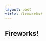```yaml
---
layout: post
title: Fireworks!
---
```


## Fireworks!

<canvas id="canvas" height="400px" width="800px"></canvas>


<script>
function firework()
{
    /** @type {HTMLCanvasElement} */
    let canvas = (/** @type {HTMLCanvasElement} */ document.getElementById("canvas"));
    let context = canvas.getContext('2d');

    let fireworks = [];
    let dots = [];

    let mouseX = -10;
    let mouseY = -10;

    canvas.onmousemove = function(event) {
        mouseX = event.clientX;
        mouseY = event.clientY;
        let box = /** @type {HTMLCanvasElement} */(event.target).getBoundingClientRect();
        mouseX -= box.left;
        mouseY -= box.top;
    };

    canvas.onmouseleave = function() {
        mouseX = -10;
        mouseY = -10;
    };

    let ButtonDown = false;

    canvas.onmousedown = function(event) {
        if ( (mouseX > 0) && (mouseY > 0) ) {
            if(mouseX >= 310 && mouseX <= 390 && mouseY >= 350 && mouseY <= 380) {
                ButtonDown = !ButtonDown;
            } else {
                console.log("generating firework towards " + mouseX + " " + mouseY);
                generateFirework(mouseX, mouseY);
            }
        }
    };
    
    function drawButton(context) {
        context.beginPath();
        context.rect(310, 350, 100, 30); 
        if(ButtonDown) {
            context.fillStyle = 'rgba(225, 180, 180, 0.5)';
        } else { context.fillStyle = 'rgba(180, 180, 180, 0.5)'; }
        context.fill();
        context.lineWidth = 2;
        if(ButtonDown) {
            context.strokeStyle = 'rgba(255, 0, 0, 1)';
        } else { context.strokeStyle = 'rgba(0, 0, 0, 1)'; }
        context.stroke();
        context.closePath();
        context.font = '12pt Courier New';
        if(ButtonDown) {
            context.fillStyle = 'rgba(255, 0, 0, 1)';
        } else { context.fillStyle = 'rgba(0, 0, 0, 1)'; }
        context.fillText('Click Me!', 315, 370);
    }
    
    function drawFireworkList(context, fireworks) {
        fireworks.forEach(function(firework){
            context.save();
            context.fillStyle = "black";
            context.lineWidth = 2;
            context.beginPath();
            context.arc(firework.x, firework.y, 3, 0, Math.PI * 2);
            context.closePath();
            context.fill();
            context.restore();
        });
    }

    function drawDotList(context,dots) {
        dots.forEach(function(dot){
            context.save();
            context.fillStyle = `rgba(${dot.r},${dot.g},${dot.b},${dot.a})`;
            context.lineWidth = 3;
            context.fillRect(dot.x, dot.y, 6, 6);
            context.restore();
        });
    }

    function generateFirework(x, y) {
        let x0 = Math.floor(Math.random() * 800);
        let y0 = 400;

        let vy = Math.floor(Math.random() * 30) + 170;
        let tick = (vy - Math.sqrt(vy * vy - 80 * (400 - y))) / 40; // pre-compute the time until explosion 
        let vx = (x - x0) / tick;

        fireworks.push({"x":x0, "y":y0, "vx":vx, "vy":-vy, "destX":x, "exploded":false});
    }

    function generateExplosion(x, y) {
        let count = Math.floor(Math.random() * 50) + 20;
        let i = 0;
        for(i = 0; i < count; i++) {
            let vx = (Math.random() - 0.5) * 50;
            let vy = (Math.random() - 0.5) * 50;
            let r = Math.floor(Math.random() * 255);
            let g = Math.floor(Math.random() * 255);
            let b = Math.floor(Math.random() * 255);
            let a = Math.random() + 0.5;
            dots.push({"x":x, "y":y, "vx":vx, "vy":vy, "r":r, "g":g, "b":b, "a":a});
        } 
    }
    
    let startTime = Date.now();

    function animate() {
        let tick = Date.now() - startTime;
        startTime = Date.now();
        tick = tick / 300;

        fireworks = fireworks.filter(
            firework => firework.exploded == false
            );
        fireworks.forEach(function(firework){
            firework.x += firework.vx * tick;
            firework.y += firework.vy * tick;
            firework.vy += 40 * tick; // gravity 
            // if(Math.abs(firework.destX - firework.x) <= Math.abs(firework.vx / 10)) {
            if(((firework.destX - firework.x) * (firework.vx) < 0) || firework.vy > 0) {
                firework.exploded = true;
                generateExplosion(firework.x, firework.y);
            }
        })
        dots = dots.filter(
            dot => ((dot.y>0)&&(dot.x>0)&&(dot.x<canvas.width)&&(dot.y<canvas.height))&&(dot.a>0)
        );
        dots.forEach(function(dot){
            dot.x = dot.x + dot.vx * tick;
            dot.y = dot.y + dot.vy * tick;
            dot.vy += 10 * tick;
            dot.a -= 0.3 * tick;
        })
        if(!ButtonDown) {
            context.clearRect(0,0,canvas.width,canvas.height);
        }
        drawFireworkList(context, fireworks);
        drawDotList(context, dots);
        drawButton(context);
        window.requestAnimationFrame(animate);
    }
    animate();
}

/**
 * Function to run the student's code
 */
window.onload = firework();
</script>
